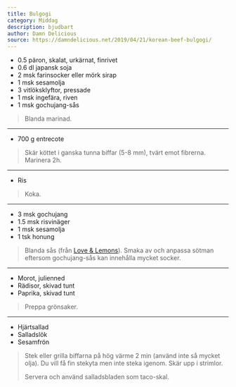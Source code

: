 ```yaml
---
title: Bulgogi
category: Middag
description: bjudbart
author: Damn Delicious
source: https://damndelicious.net/2019/04/21/korean-beef-bulgogi/
---
```


- 0.5 päron, skalat, urkärnat, finrivet
- 0.6 dl japansk soja
- 2 msk farinsocker eller mörk sirap
- 1 msk sesamolja
- 3 vitlöksklyftor, pressade
- 1 msk ingefära, riven
- 1 msk gochujang-sås

> Blanda marinad.

---

- 700 g entrecote

> Skär köttet i ganska tunna biffar (5-8 mm), tvärt emot fibrerna. Marinera 2h.

---

- Ris

> Koka.

---

- 3 msk gochujang
- 1.5 msk risvinäger
- 1 msk sesamolja
- 1 tsk honung

> Blanda sås (från [Love & Lemons](https://www.loveandlemons.com/gochujang-sauce/)).
> Smaka av och anpassa sötman eftersom gochujang-sås kan innehålla mycket socker.

---

- Morot, julienned
- Rädisor, skivad tunt
- Paprika, skivad tunt

> Preppa grönsaker.

---

- Hjärtsallad
- Salladslök
- Sesamfrön

> Stek eller grilla biffarna på hög värme 2 min (använd inte så mycket olja).
> Du vill få fin stekyta men inte steka igenom.
> Skär upp i strimlor.
> 
> Servera och använd salladsbladen som taco-skal.

